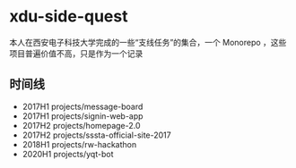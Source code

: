 # xdu-side-quest

本人在西安电子科技大学完成的一些“支线任务”的集合，一个 Monorepo ，这些项目普遍价值不高，只是作为一个记录

## 时间线

- 2017H1 projects/message-board
- 2017H1 projects/signin-web-app
- 2017H2 projects/homepage-2.0
- 2017H2 projects/sssta-official-site-2017
- 2018H1 projects/rw-hackathon
- 2020H1 projects/yqt-bot

